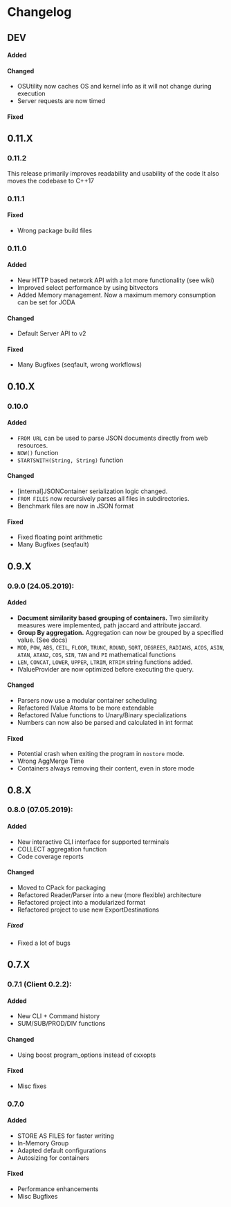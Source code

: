 # Changelog
## DEV
#### Added

#### Changed
- OSUtility now caches OS and kernel info as it will not change during execution
- Server requests are now timed
#### Fixed

## 0.11.X
### 0.11.2
 This release primarily improves readability and usability of the code
 It also moves the codebase to C++17
### 0.11.1
#### Fixed
- Wrong package build files
### 0.11.0
#### Added
 - New HTTP based network API with a lot more functionality (see wiki)
 - Improved select performance by using bitvectors
 - Added Memory management. Now a maximum memory consumption can be set for JODA
#### Changed
- Default Server API to v2
#### Fixed
- Many Bugfixes (seqfault, wrong workflows)
## 0.10.X
### 0.10.0
#### Added
- `FROM URL` can be used to parse JSON documents directly from web resources.
- `NOW()` function
- `STARTSWITH(String, String)` function
#### Changed
- \[internal\]JSONContainer serialization logic changed.
- `FROM FILES` now recursively parses all files in subdirectories.
- Benchmark files are now in JSON format
#### Fixed
- Fixed floating point arithmetic
- Many Bugfixes (seqfault)
## 0.9.X
### 0.9.0 (24.05.2019):
#### Added
- **Document similarity based grouping of containers.** Two similarity measures were implemented, path jaccard and attribute jaccard.
- **Group By aggregation.** Aggregation can now be grouped by a specified value. (See docs)
- `MOD`, `POW`, `ABS`, `CEIL`, `FLOOR`, `TRUNC`, `ROUND`, `SQRT`, `DEGREES`, `RADIANS`, `ACOS`, `ASIN`, `ATAN`, `ATAN2`, `COS`, `SIN`, `TAN` and `PI`
 mathematical functions
- `LEN`, `CONCAT`, `LOWER`, `UPPER`, `LTRIM`, `RTRIM` string functions added.
- IValueProvider are now optimized before executing the query.
#### Changed
- Parsers now use a modular container scheduling
- Refactored IValue Atoms to be more extendable
- Refactored IValue functions to Unary/Binary specializations
- Numbers can now also be parsed and calculated in int format
#### Fixed
- Potential crash when exiting the program in `nostore` mode.
- Wrong AggMerge Time
- Containers always removing their content, even in store mode
## 0.8.X
### 0.8.0 (07.05.2019):
#### Added
- New interactive CLI interface for supported terminals
- COLLECT aggregation function
- Code coverage reports
#### Changed
- Moved to CPack for packaging
- Refactored Reader/Parser into a new (more flexible) architecture
- Refactored project into a modularized format
- Refactored project to use new ExportDestinations
##### Fixed
- Fixed a lot of bugs
## 0.7.X
### 0.7.1 (Client 0.2.2):
#### Added
- New CLI + Command history
- SUM/SUB/PROD/DIV functions
#### Changed
- Using boost program_options instead of cxxopts
#### Fixed
- Misc fixes
### 0.7.0 
#### Added
- STORE AS FILES for faster writing
- In-Memory Group
- Adapted default configurations
- Autosizing for containers
#### Fixed
- Performance enhancements
- Misc Bugfixes
